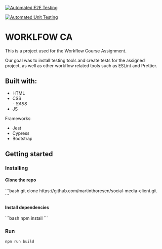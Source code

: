 [![Automated E2E Testing](https://github.com/martinthoresen/social-media-client/actions/workflows/e2e-testing.yml/badge.svg)](https://github.com/martinthoresen/social-media-client/actions/workflows/e2e-testing.yml)

[![Automated Unit Testing](https://github.com/martinthoresen/social-media-client/actions/workflows/unit-testing.yml/badge.svg)](https://github.com/martinthoresen/social-media-client/actions/workflows/unit-testing.yml)

<h1>WORKLFOW CA</h1>

This is a project used for the Workflow Course Assignment. 

Our goal was to install testing tools and create tests for the assigned project, as well as other workflow related tools such as ESLint and Prettier.

<h2>Built with:</h2>

<ul>
<li>HTML</li>
<li>CSS</li><i>- SASS</i>
<li>JS</li>
</ul>

Frameworks:
<ul>
<li>Jest</li>
<li>Cypress</li>
<li>Bootstrap</li>
</ul>

<h2>Getting started</h2>

<h3>Installing</h3>

<h4>Clone the repo</h4>
```bash
git clone https://github.com/martinthoresen/social-media-client.git
```

<h4>Install dependencies</h4>
```bash
npm install
```

<h3>Run</h3>

```bash
npm run build
```
